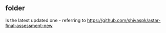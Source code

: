 
##  folder
Is the latest updated one - referring to https://github.com/shivaspk/astar-final-assessment-new

